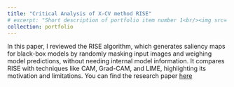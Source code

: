 ```yaml
---
title: "Critical Analysis of X-CV method RISE"
# excerpt: "Short description of portfolio item number 1<br/><img src='/images/500x300.png'>"
collection: portfolio
---
```


In this paper, I reviewed the RISE algorithm, which generates saliency maps for black-box models by randomly masking input images and weighing model predictions, without needing internal model information. It compares RISE with techniques like CAM, Grad-CAM, and LIME, highlighting its motivation and limitations. You can find the research paper <a href="https://drive.google.com/file/d/1JNJSFK2QaX8Rge3o1Xg1eT6hJIUSNjg0/view?usp=sharing">here</a>